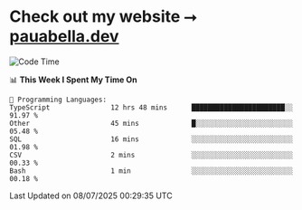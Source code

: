 # Check out my website ⭢ [pauabella.dev](https://pauabella.dev)

<!--START_SECTION:waka-->
![Code Time](http://img.shields.io/badge/Code%20Time-4%2C572%20hrs%2058%20mins-blue)

📊 **This Week I Spent My Time On** 

```text
💬 Programming Languages: 
TypeScript               12 hrs 48 mins      ███████████████████████░░   91.97 % 
Other                    45 mins             █░░░░░░░░░░░░░░░░░░░░░░░░   05.48 % 
SQL                      16 mins             ░░░░░░░░░░░░░░░░░░░░░░░░░   01.98 % 
CSV                      2 mins              ░░░░░░░░░░░░░░░░░░░░░░░░░   00.33 % 
Bash                     1 min               ░░░░░░░░░░░░░░░░░░░░░░░░░   00.18 % 
```


 Last Updated on 08/07/2025 00:29:35 UTC
<!--END_SECTION:waka-->
